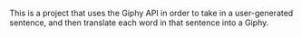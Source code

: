 This is a project that uses the Giphy API in order to take in a user-generated sentence, and then translate each word in that sentence into a Giphy.
